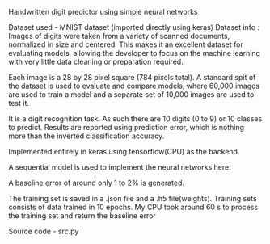 Handwritten digit predictor using simple neural networks

Dataset used - MNIST dataset (imported directly using keras)
Dataset info : Images of digits were taken from a variety of scanned documents, normalized in size and centered. This makes it an excellent dataset for evaluating models, allowing the developer to focus on the machine learning with very little data cleaning or preparation required.

Each image is a 28 by 28 pixel square (784 pixels total). A standard spit of the dataset is used to evaluate and compare models, where 60,000 images are used to train a model and a separate set of 10,000 images are used to test it.

It is a digit recognition task. As such there are 10 digits (0 to 9) or 10 classes to predict. Results are reported using prediction error, which is nothing more than the inverted classification accuracy.


Implemented entirely in keras using tensorflow(CPU) as the backend.

A sequential model is used to implement the neural networks here.
 
A baseline error of around only 1 to 2% is generated.

The training set is saved in a .json file and a .h5 file(weights).
Training sets consists of data trained in 10 epochs. My CPU  took around 60 s to process the training set and return the baseline error

Source code - src.py

